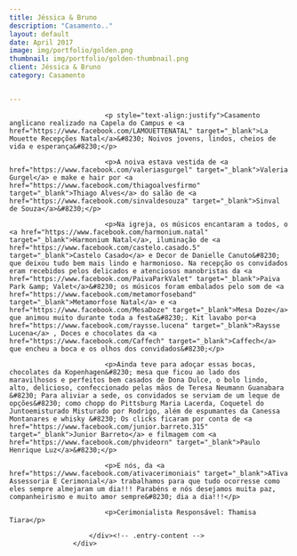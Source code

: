 ```yaml
---
title: Jéssica & Bruno
description: "Casamento.."
layout: default
date: April 2017
image: img/portfolio/golden.png
thumbnail: img/portfolio/golden-thumbnail.png
client: Jéssica & Bruno
category: Casamento


---
```


<div class="grid">
					<div class="c-8">
						<div class="entry-content">

							<p style="text-align:justify">Casamento anglicano realizado na Capela do Campus e <a href="https://www.facebook.com/LAMOUETTENATAL" target="_blank">La Mouette Recepções Natal</a>&#8230; Noivos jovens, lindos, cheios de vida e esperança&#8230;</p>

							<p>A noiva estava vestida de <a href="https://www.facebook.com/valeriasgurgel" target="_blank">Valeria Gurgel</a> e make e hair por <a href="https://www.facebook.com/thiagoalvesfirmo" target="_blank">Thiago Alves</a> do salão de <a href="https://www.facebook.com/sinvaldesouza" target="_blank">Sinval de Souza</a>&#8230;</p>

							<p>Na igreja, os músicos encantaram a todos, o <a href="https://www.facebook.com/harmonium.natal" target="_blank">Harmonium Natal</a>, iluminação de <a href="https://www.facebook.com/castelo.casado.5" target="_blank">Castelo Casado</a> e Decor de Danielle Canuto&#8230; que deixou tudo bem mais lindo e harmonioso. Na recepção os convidados eram recebidos pelos delicados e atenciosos manobristas da <a href="https://www.facebook.com/PaivaParkValet" target="_blank">Paiva Park &amp; Valet</a>&#8230; os músicos foram embalados pelo som de <a href="https://www.facebook.com/metamorfoseband" target="_blank">Metamorfose Natal</a> e <a href="https://www.facebook.com/MesaDoze" target="_blank">Mesa Doze</a> que animou muito durante toda a festa&#8230;. Kit lavabo por<a href="https://www.facebook.com/raysse.lucena" target="_blank">Raysse Lucena</a> , Doces e chocolates da <a href="https://www.facebook.com/Caffech" target="_blank">Caffech</a> que encheu a boca e os olhos dos convidados&#8230;</p>

							<p>Ainda teve para adoçar essas bocas, chocolates da Kopenhagen&#8230; mesa que ficou ao lado dos maravilhosos e perfeitos bem casados de Dona Dulce, o bolo lindo, alto, delicioso, confeccionado pelas mãos de Teresa Neumann Guanabara &#8230; Para aliviar a sede, os convidados se serviam de um leque de opções&#8230; como chopp do Pittsburg Maria Lacerda, Coquetel do Juntoemisturado Misturado por Rodrigo, além de espumantes da Canessa Montanares e whisky &#8230; Os clicks ficaram por conta de <a href="https://www.facebook.com/junior.barreto.315" target="_blank">Junior Barreto</a> e filmagem com <a href="https://www.facebook.com/phvideorn" target="_blank">Paulo Henrique Luz</a>&#8230;</p>

							<p>E nós, da <a href="https://www.facebook.com/ativacerimoniais" target="_blank">ATiva Assessoria E Cerimonial</a> trabalhamos para que tudo ocorresse como eles sempre almejaram um dia!!! Parabéns e nós desejamos muita paz, companheirismo e muito amor sempre&#8230; dia a dia!!!</p>

							<p>Cerimonialista Responsável: Thamisa Tiara</p>
				
						</div><!-- .entry-content -->
					</div>